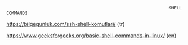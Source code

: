                                                                  SHELL COMMANDS
https://bilgegunluk.com/ssh-shell-komutlari/ (tr)

https://www.geeksforgeeks.org/basic-shell-commands-in-linux/ (en)
